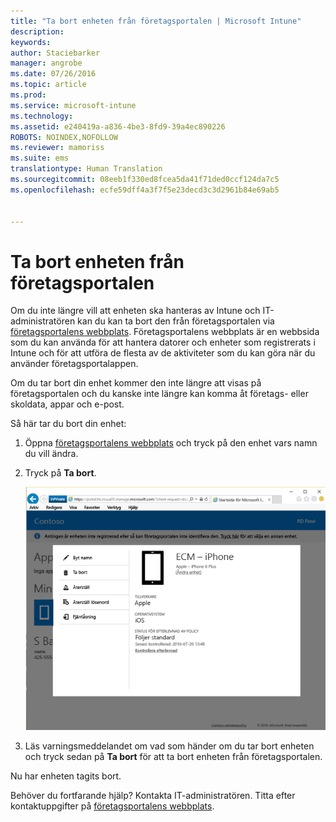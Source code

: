 ```yaml
---
title: "Ta bort enheten från företagsportalen | Microsoft Intune"
description: 
keywords: 
author: Staciebarker
manager: angrobe
ms.date: 07/26/2016
ms.topic: article
ms.prod: 
ms.service: microsoft-intune
ms.technology: 
ms.assetid: e240419a-a836-4be3-8fd9-39a4ec890226
ROBOTS: NOINDEX,NOFOLLOW
ms.reviewer: mamoriss
ms.suite: ems
translationtype: Human Translation
ms.sourcegitcommit: 08eeb1f330ed8fcea5da41f71ded0ccf124da7c5
ms.openlocfilehash: ecfe59dff4a3f7f5e23decd3c3d2961b84e69ab5


---
```



# Ta bort enheten från företagsportalen

Om du inte längre vill att enheten ska hanteras av Intune och IT-administratören kan du kan ta bort den från företagsportalen via [företagsportalens webbplats](http://portal.manage.microsoft.com). Företagsportalens webbplats är en webbsida som du kan använda för att hantera datorer och enheter som registrerats i Intune och för att utföra de flesta av de aktiviteter som du kan göra när du använder företagsportalappen.

Om du tar bort din enhet kommer den inte längre att visas på företagsportalen och du kanske inte längre kan komma åt företags- eller skoldata, appar och e-post.

Så här tar du bort din enhet:

1.  Öppna [företagsportalens webbplats](http://portal.manage.microsoft.com) och tryck på den enhet vars namn du vill ändra.

2.  Tryck på **Ta bort**.

    ![remove-device-option-on-company-portal-website](./media/iwp-screen-with-all-options.png)

3. Läs varningsmeddelandet om vad som händer om du tar bort enheten och tryck sedan på **Ta bort** för att ta bort enheten från företagsportalen.

Nu har enheten tagits bort.

Behöver du fortfarande hjälp? Kontakta IT-administratören. Titta efter kontaktuppgifter på [företagsportalens webbplats](http://portal.manage.microsoft.com).





<!--HONumber=Aug16_HO5-->


